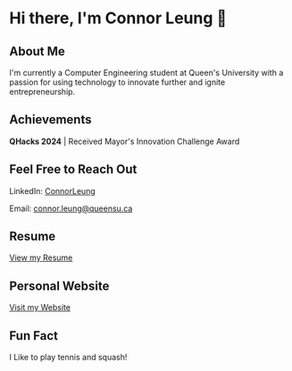 <!--
**connor-leung/connor-leung** is a ✨ _special_ ✨ repository because its `README.md` (this file) appears on your GitHub profile.

Here are some ideas to get you started:

- 🔭 I’m currently working on ...
- 🌱 I’m currently learning ...
- 👯 I’m looking to collaborate on ...
- 🤔 I’m looking for help with ...
- 💬 Ask me about ...
- 📫 How to reach me: ...
- 😄 Pronouns: ...
- ⚡ Fun fact: ...
-->

# Hi there, I'm Connor Leung 👋

## About Me
I'm currently a Computer Engineering student at Queen's University with a passion for using technology to innovate further and ignite entrepreneurship. 

## Achievements 
**QHacks 2024** | Received Mayor's Innovation Challenge Award

## Feel Free to Reach Out
LinkedIn: [ConnorLeung](https://www.linkedin.com/in/connorleung/)

Email: connor.leung@queensu.ca

## Resume
[View my Resume](https://drive.google.com/file/d/1GyXQaNuuA8Q71N557TXbyG9LZI4-DcsU/view?usp=sharing)

## Personal Website
[Visit my Website](http://www.connorleung.com)

## Fun Fact
I Like to play tennis and squash! 
